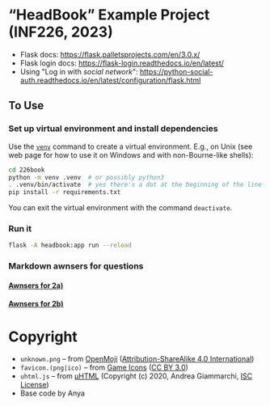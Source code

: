 # “HeadBook” Example Project (INF226, 2023)

-   Flask docs: https://flask.palletsprojects.com/en/3.0.x/
-   Flask login docs: https://flask-login.readthedocs.io/en/latest/
-   Using "Log in with _social network_": https://python-social-auth.readthedocs.io/en/latest/configuration/flask.html

## To Use

### Set up virtual environment and install dependencies

Use the [`venv`](https://docs.python.org/3/library/venv.html) command to create a virtual environment. E.g., on Unix (see web page for how to use it on Windows and with non-Bourne-like shells):

```sh
cd 226book
python -m venv .venv  # or possibly python3
. .venv/bin/activate  # yes there's a dot at the beginning of the line
pip install -r requirements.txt
```

You can exit the virtual environment with the command `deactivate`.

### Run it

```sh
flask -A headbook:app run --reload
```

### Markdown awnsers for questions

#### [Awnsers for 2a)](anwsers/2a.md)

#### [Awnsers for 2b)](anwsers/2b.md)

# Copyright

-   `unknown.png` – from [OpenMoji](https://openmoji.org/about/) ([Attribution-ShareAlike 4.0 International](https://creativecommons.org/licenses/by-sa/4.0/))
-   `favicon.(png|ico)` – from [Game Icons](https://game-icons.net/1x1/skoll/knockout.html) ([CC BY 3.0](http://creativecommons.org/licenses/by/3.0/))
-   `uhtml.js` – from [µHTML](https://github.com/WebReflection/uhtml) (Copyright (c) 2020, Andrea Giammarchi, [ISC License](https://opensource.org/license/isc-license-txt/))
-   Base code by Anya
